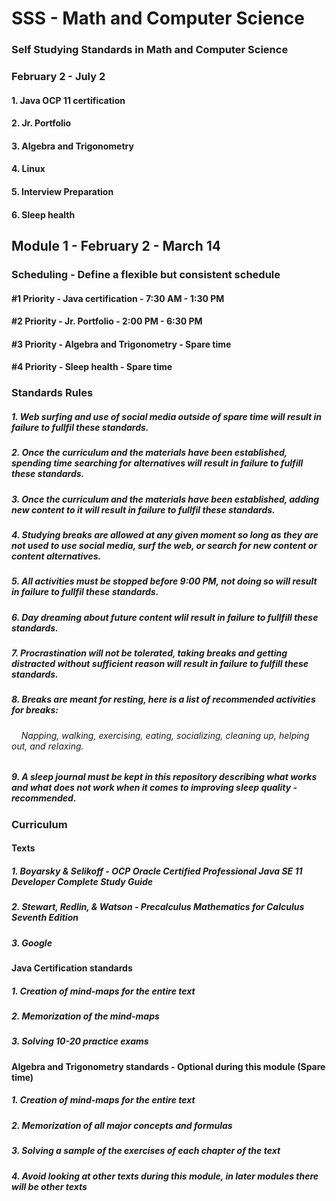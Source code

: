 # SSS - Math and Computer Science
### Self Studying Standards in Math and Computer Science

### February 2 - July 2
#### 1. Java OCP 11 certification
#### 2. Jr. Portfolio
#### 3. Algebra and Trigonometry
#### 4. Linux
#### 5. Interview Preparation
#### 6. Sleep health

## Module 1 - February 2 - March 14
### Scheduling - Define a flexible but consistent schedule
#### #1 Priority - Java certification - 7:30 AM - 1:30 PM
#### #2 Priority - Jr. Portfolio - 2:00 PM - 6:30 PM
#### #3 Priority - Algebra and Trigonometry - Spare time
#### #4 Priority - Sleep health - Spare time

### Standards Rules
##### 1. Web surfing and use of social media outside of spare time will result in failure to fullfil these standards.
##### 2. Once the curriculum and the materials have been established, spending time searching for alternatives will result in failure to fulfill these standards.
##### 3. Once the curriculum and the materials have been established, adding new content to it will result in failure to fullfil these standards.
##### 4. Studying breaks are allowed at any given moment so long as they are not used to use social media, surf the web, or search for new content or content alternatives.
##### 5. All activities must be stopped before 9:00 PM, not doing so will result in failure to fullfil these standards.
##### 6. Day dreaming about future content wlil result in failure to fullfill these standards.
##### 7. Procrastination will not be tolerated, taking breaks and getting distracted without sufficient reason will result in failure to fulfill these standards.
##### 8. Breaks are meant for resting, here is a list of recommended activities for breaks:
###### &nbsp;&nbsp;&nbsp; Napping, walking, exercising, eating, socializing, cleaning up, helping out, and relaxing. 
##### 9. A sleep journal must be kept in this repository describing what works and what does not work when it comes to improving sleep quality - recommended.

### Curriculum
#### Texts
##### 1. Boyarsky & Selikoff - OCP Oracle Certified Professional Java SE 11 Developer Complete Study Guide
##### 2. Stewart, Redlin, & Watson - Precalculus Mathematics for Calculus Seventh Edition
##### 3. Google

#### Java Certification standards
##### 1. Creation of mind-maps for the entire text
##### 2. Memorization of the mind-maps
##### 3. Solving 10-20 practice exams

#### Algebra and Trigonometry standards - Optional during this module (Spare time)
##### 1. Creation of mind-maps for the entire text
##### 2. Memorization of all major concepts and formulas
##### 3. Solving a sample of the exercises of each chapter of the text
##### 4. Avoid looking at other texts during this module, in later modules there will be other texts





